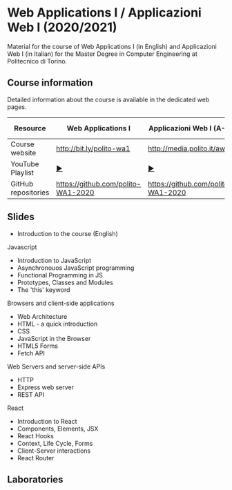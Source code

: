 # Web Applications I / Applicazioni Web I (2020/2021)

Material for the course of Web Applications I (in English) and Applicazioni Web I (in Italian) for the Master Degree in Computer Engineering at Politecnico di Torino.

## Course information

Detailed information about the course is available in the dedicated web pages.

| Resource | Web Applications I | Applicazioni Web I (A-L) |  Applicazioni Web I (M-Z) |
|---------|---|--------|--------|
| Course website | <http://bit.ly/polito-wa1> | <http://media.polito.it/aw1> | <http://bit.ly/polito-aw1> |
| YouTube Playlist | [:arrow_forward:]()|  [:arrow_forward:]()| [:arrow_forward:](https://www.youtube.com/playlist?list=PLs7DWGc_wmwSpuQoq51P9RekYzQc3Mvm2)|
| GitHub repositories | <https://github.com/polito-WA1-2020> | <https://github.com/polito-WA1-2020> | <https://github.com/polito-WA1-2020> |

## Slides

* Introduction to the course (English)

Javascript

* Introduction to JavaScript
* Asynchronouos JavaScript programming
* Functional Programming in JS
* Prototypes, Classes and Modules
* The 'this' keyword

Browsers and client-side applications

* Web Architecture
* HTML - a quick introduction
* CSS
* JavaScript in the Browser
* HTML5 Forms
* Fetch API

Web Servers and server-side APIs

* HTTP
* Express web server
* REST API

React

* Introduction to React
* Components, Elements, JSX
* React Hooks
* Context, Life Cycle, Forms
* Client-Server interactions
* React Router



## Laboratories

